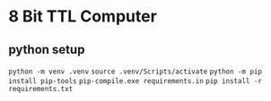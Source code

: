 # 8 Bit TTL Computer

## python setup
`python -m venv .venv`
`source .venv/Scripts/activate`
`python -m pip install pip-tools`
`pip-compile.exe requirements.in`
`pip install -r requirements.txt`